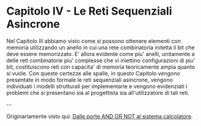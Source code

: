 # Capitolo IV - Le Reti Sequenziali Asincrone

Nel Capitolo III abbiamo visto come si possono ottenere elementi con memoria
utilizzando un anello in cui una rete combinatoria initetta il bit che deve
essere memorizzato. E' allora evidente come piu' anelli, unitamente a delle reti
combinatorie piu' complesse che vi iniettino configurazioni di piu' bit,
costituiscono reti con capacita' di memoria teoricamente ampia quanto si vuole.
Con queste certezze alle spalle, in questo Capitolo vengono presentate in modo
formale le reti sequenziali asincrone, vengono individuati i modelli strutturali
per implementarle e vengono evidenziati i problemi che si presentano sia al
progettista sia all'utilizzatore di tali reti.

--

Originariamente visto qui: [Dalle porte AND OR NOT al sistema
calcolatore](http://www.edizioniets.com/scheda.asp?n=9788846743114).

